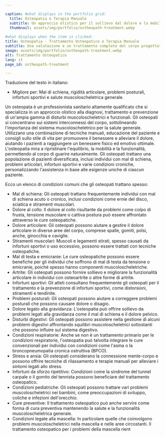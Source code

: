 ```yaml
---

caption: #what displays in the portfolio grid:
  title: Osteopatia e Terapia Manuale
  subtitle: Un approccio olistico per il sollievo dal dolore e la mobilità, ristabilendo l'equilibrio attraverso tecniche osteopatiche.
  thumbnail: assets/img/portfolio/ostheopath-treatment.webp
  
#what displays when the item is clicked:
title: Osteopatia - Trattamento Osteopatico e Terapia Manuale
subtitle: Una valutazione e un trattamento completo del corpo progettati per affrontare gli squilibri muscoloscheletrici, alleviare il dolore e migliorare la mobilità. Le tecniche possono includere la mobilizzazione articolare, il rilascio miofasciale e la terapia dei tessuti molli, a seconda delle tue esigenze individuali.
image: assets/img/portfolio/ostheopath-treatment.webp
alt: Trattamento Osteopatico
lang: it
page_id: ostheopath-treatment

---
```

Traduzione del testo in italiano:

- Migliore per: Mal di schiena, rigidità articolare, problemi posturali, infortuni sportivi e salute muscoloscheletrica generale.

Un osteopata è un professionista sanitario altamente qualificato che si specializza in un approccio olistico alla diagnosi, trattamento e prevenzione di un'ampia gamma di disturbi muscoloscheletrici e funzionali. Gli osteopati si concentrano sui sistemi interconnessi del corpo, sottolineando l'importanza del sistema muscoloscheletrico per la salute generale. Utilizzano una combinazione di tecniche manuali, educazione del paziente e consigli sullo stile di vita per promuovere il benessere e alleviare il dolore, aiutando i pazienti a raggiungere un benessere fisico ed emotivo ottimale. L'osteopatia mira a ripristinare l'equilibrio, la mobilità e la funzionalità, permettendo al corpo di guarire naturalmente. Gli osteopati trattano una popolazione di pazienti diversificata, inclusi individui con mal di schiena, problemi articolari, infortuni sportivi e varie condizioni croniche, personalizzando l'assistenza in base alle esigenze uniche di ciascun paziente.

Ecco un elenco di condizioni comuni che gli osteopati trattano spesso:
- Mal di schiena: Gli osteopati trattano frequentemente individui con mal di schiena acuto o cronico, inclusi condizioni come ernie del disco, sciatica e stiramenti muscolari.
- Dolore al collo: Il dolore al collo risultante da problemi come colpo di frusta, tensione muscolare o cattiva postura può essere affrontato attraverso le cure osteopatiche.
- Dolore articolare: Gli osteopati possono aiutare a gestire il dolore articolare in diverse aree del corpo, comprese spalle, gomiti, polsi, anche, ginocchia e caviglie.
- Stiramenti muscolari: Muscoli e legamenti stirati, spesso causati da infortuni sportivi o uso eccessivo, possono essere trattati con tecniche osteopatiche.
- Mal di testa e emicranie: Le cure osteopatiche possono essere benefiche per gli individui che soffrono di mal di testa da tensione o emicranie, poiché spesso hanno componenti muscoloscheletriche.
- Artrite: Gli osteopati possono fornire sollievo e migliorare la funzionalità articolare in individui con osteoartrite o altre forme di artrite.
- Infortuni sportivi: Gli atleti consultano frequentemente gli osteopati per il trattamento e la prevenzione di infortuni sportivi, come distorsioni, stiramenti e tendinite.
- Problemi posturali: Gli osteopati possono aiutare a correggere problemi posturali che possono causare dolore o disagio.
- Dolore legato alla gravidanza: L'osteopatia può offrire sollievo da problemi legati alla gravidanza come il mal di schiena e il dolore pelvico.
- Disturbi digestivi: Gli osteopati possono assistere nella gestione di alcuni problemi digestivi affrontando squilibri muscoloscheletrici sottostanti che possono influire sul sistema digestivo.
- Condizioni respiratorie: Anche se non è un trattamento primario per le condizioni respiratorie, l'osteopatia può talvolta integrare le cure convenzionali per individui con condizioni come l'asma o la broncopneumopatia cronica ostruttiva (BPCO).
- Stress e ansia: Gli osteopati considerano la connessione mente-corpo e possono offrire tecniche di rilassamento e terapie manuali per alleviare i sintomi legati allo stress.
- Infortuni da sforzo ripetitivo: Condizioni come la sindrome del tunnel carpale o il gomito del tennista possono beneficiare del trattamento osteopatico.
- Condizioni pediatriche: Gli osteopati possono trattare vari problemi muscoloscheletrici nei bambini, come preoccupazioni di sviluppo, coliche e infezioni dell'orecchio.
- Cure preventive: Il trattamento osteopatico può anche servire come forma di cura preventiva mantenendo la salute e la funzionalità muscoloscheletrica generale.
- Condizioni legate alla mascella: In particolare quelle che coinvolgono problemi muscoloscheletrici nella mascella e nelle aree circostanti. Il trattamento osteopatico per i problemi della mascella rient